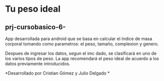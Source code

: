 # Tu peso ideal
## prj-cursobasico-6-
App desarrollada para android que se basa en calcular el índice de masa corporal tomando como parametros: el peso, tamaño, complexion y genero.

Despues de ingresar los datos, segun el imc dado, se clasificará en uno de los varios tipos de peso.
La app recomendará el peso ideal de acuerdo a los datos previamente introducidos.


*Desarrollado por Cristian Gómez y Julio Delgado *
